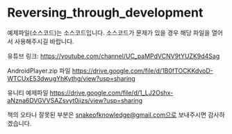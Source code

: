 # Reversing_through_development

예제파일(소스코드)는 소스코드입니다.
소스코드가 문제가 있을 경우 해당 파일을 열어서 사용해주시길 바랍니다.

유튜브 링크:
https://youtube.com/channel/UC_paMPdVCNV9tYUZK9d4Sag

AndroidPlayer.zip 파일
https://drive.google.com/file/d/1B0fTOCKKdvoD-WTCUxE53dwugYhKythg/view?usp=sharing

유니티 예제파일
https://drive.google.com/file/d/1_LJ2Oshx-aNzna6DVGVVSAZsvyt0iizs/view?usp=sharing

책의 오타나 잘못된 부분은
snakeofknowledge@gmail.com으로 보내주시면 감사하겠습니다.
